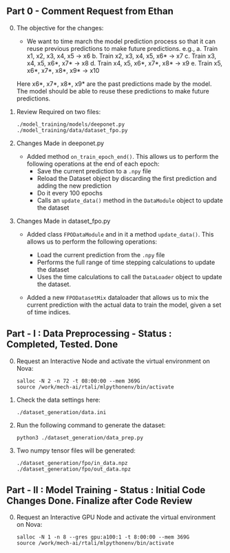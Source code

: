 ## Part 0 - Comment Request from Ethan

0. The objective for the changes:
    - We want to time march the model prediction process so that it can reuse previous predictions to make future predictions. e.g.,
        a. Train x1, x2, x3, x4, x5 -> x6
        b. Train x2, x3, x4, x5, x6* -> x7
        c. Train x3, x4, x5, x6*, x7* -> x8
        d. Train x4, x5, x6*, x7*, x8* -> x9
        e. Train x5, x6*, x7*, x8*, x9* -> x10

    Here x6*, x7*, x8*, x9* are the past predictions made by the model. The model should be able to reuse these predictions to make future predictions.

1. Review Required on two files:
    ```
    ./model_training/models/deeponet.py
    ./model_training/data/dataset_fpo.py
    ```

2. Changes Made in deeponet.py
    - Added method ```on_train_epoch_end()```. This allows us to perform the following operations at the end of each epoch:
        - Save the current prediction to a ```.npy``` file
        - Reload the Dataset object by discarding the first prediction and adding the new prediction
        - Do it every 100 epochs
        - Calls an ```update_data()``` method in the ```DataModule``` object to update the dataset

3. Changes Made in dataset_fpo.py
    - Added class ```FPODataModule``` and in it a method ```update_data()```. This allows us to perform the following operations:
        - Load the current prediction from the ```.npy``` file
        - Performs the full range of time stepping calculations to update the dataset
        - Uses the time calculations to call the ```DataLoader``` object to update the dataset.

    - Added a new ```FPODatasetMix``` dataloader that allows us to mix the current prediction with the actual data to train the model, given a set of time indices.

## Part - I : Data Preprocessing - Status : Completed, Tested. Done

0. Request an Interactive Node and activate the virtual environment on Nova:
    ```
    salloc -N 2 -n 72 -t 08:00:00 --mem 369G
    source /work/mech-ai/rtali/mlpythonenv/bin/activate
    ```

1. Check the data settings here:
    ```
    ./dataset_generation/data.ini
    ```
2. Run the following command to generate the dataset:
    ```
    python3 ./dataset_generation/data_prep.py
    ```

3. Two numpy tensor files will be generated:
    ```
    ./dataset_generation/fpo/in_data.npz
    ./dataset_generation/fpo/out_data.npz
    ```

## Part - II : Model Training - Status : Initial Code Changes Done. Finalize after Code Review

0. Request an Interactive GPU Node and activate the virtual environment on Nova:
    ```
    salloc -N 1 -n 8 --gres gpu:a100:1 -t 8:00:00 --mem 369G
    source /work/mech-ai/rtali/mlpythonenv/bin/activate
    ```